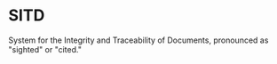 # SITD

System for the Integrity and Traceability of Documents, pronounced as "sighted" or "cited."
